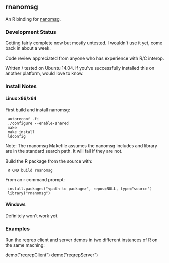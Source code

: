 ## rnanomsg

An R binding for <a href="http://nanomsg.org">nanomsg</a>.

### Development Status

Getting fairly complete now but mostly untested. I wouldn't use it yet, come back in about a week.

Code review appreciated from anyone who has experience with R/C interop.

Written / tested on Ubuntu 14.04. If you've successfully installed this on another platform, would love to know.

### Install Notes

#### Linux x86/x64

First build and install nanomsg:

     autoreconf -fi
     ./configure --enable-shared
     make
     make install
     ldconfig

Note: The rnanomsg Makefile assumes the nanomsg includes and library are in the standard search path. It will fail if they are not.

Build the R package from the source with:

     R CMD build rnanomsg
     
From an r command prompt:

     install.packages("<path to package>", repos=NULL, type="source")
     library("rnanomsg")

#### Windows

Definitely won't work yet.


### Examples

Run the reqrep client and server demos in two different instances of R on the same maching:

demo("reqrepClient") 
demo("reqrepServer")

